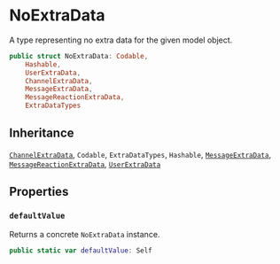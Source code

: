 # NoExtraData

A type representing no extra data for the given model object.

``` swift
public struct NoExtraData: Codable,
    Hashable,
    UserExtraData,
    ChannelExtraData,
    MessageExtraData,
    MessageReactionExtraData,
    ExtraDataTypes 
```

## Inheritance

[`ChannelExtraData`](/ChannelExtraData), `Codable`, `ExtraDataTypes`, `Hashable`, [`MessageExtraData`](/MessageExtraData), [`MessageReactionExtraData`](/MessageReactionExtraData), [`UserExtraData`](/UserExtraData)

## Properties

### `defaultValue`

Returns a concrete `NoExtraData` instance.

``` swift
public static var defaultValue: Self 
```
